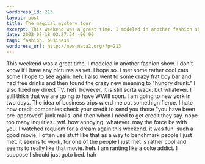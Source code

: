 ```yaml
--- 
wordpress_id: 213
layout: post
title: The magical mystery tour
excerpt: This weekend was a great time. I modeled in another fashion show. I don't know if I have any pictures as yet. I hope so. I met some rather cool cats, some I hope to see again. heh. I also went to some crazy frat boy bar and had free drinks and then found the crazy new meaning to "hungry drunk." I also fixed my direct TV. heh. however, it is still sorta wack. but whatever. I still thikn that we a...
date: 2002-02-18 03:27:54 -06:00
tags: fashion, business
wordpress_url: http://new.nata2.org/?p=213
---
```

This weekend was a great time. I modeled in another fashion show. I don't know if I have any pictures as yet. I hope so. I met some rather cool cats, some I hope to see again. heh. I also went to some crazy frat boy bar and had free drinks and then found the crazy new meaning to "hungry drunk." I also fixed my direct TV. heh. however, it is still sorta wack. but whatever. I still thikn that we are going to have WWIII soon. I am going to new york in two days. The idea of business trips wierd me out somethign fierce. I hate how credit companies check your credit to send you those "you have been pre-approved" junk mails. and then when I need to get credit they say. nope too many inquiries.. wtf. how annoying. whatever. may the force be with you. I watched requiem for a dream again this weekend. it was fun. such a good movie, I often use stuff like that as a way to benchmark people I just met. it seems to work, for one of the people I just met is rather cool and seems to really like that movie. heh. I am ranting like a coke addict. I suppose I should just goto bed. hah
